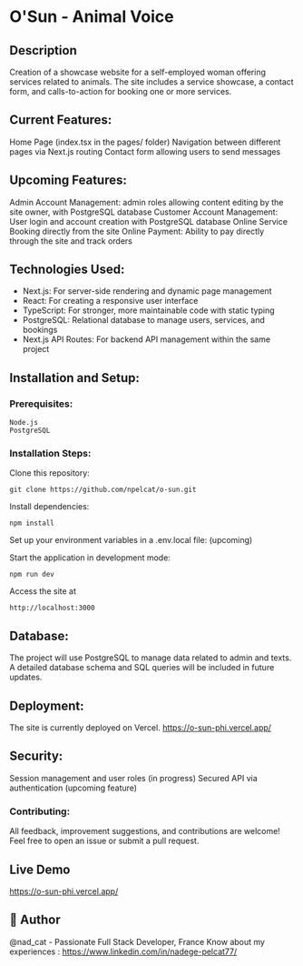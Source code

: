 # O'Sun - Animal Voice

## Description
Creation of a showcase website for a self-employed woman offering services related to animals. 
The site includes a service showcase, a contact form, and calls-to-action for booking one or more services.

## Current Features:

Home Page (index.tsx in the pages/ folder)
Navigation between different pages via Next.js routing
Contact form allowing users to send messages

## Upcoming Features:

Admin Account Management: admin roles allowing content editing by the site owner, with PostgreSQL database
Customer Account Management: User login and account creation with PostgreSQL database
Online Service Booking directly from the site
Online Payment: Ability to pay directly through the site and track orders

## Technologies Used:

- Next.js: For server-side rendering and dynamic page management
- React: For creating a responsive user interface
- TypeScript: For stronger, more maintainable code with static typing
- PostgreSQL: Relational database to manage users, services, and bookings
- Next.js API Routes: For backend API management within the same project

## Installation and Setup:
### Prerequisites:

    Node.js
    PostgreSQL

### Installation Steps:

Clone this repository:
    
    git clone https://github.com/npelcat/o-sun.git

Install dependencies: 
    
    npm install

Set up your environment variables in a .env.local file: (upcoming)

Start the application in development mode: 
    
    npm run dev

Access the site at 
    
    http://localhost:3000


## Database:

The project will use PostgreSQL to manage data related to admin and texts. 
A detailed database schema and SQL queries will be included in future updates.

## Deployment:

The site is currently deployed on Vercel.
    https://o-sun-phi.vercel.app/ 


## Security:

Session management and user roles (in progress)
Secured API via authentication (upcoming feature)




### Contributing:
All feedback, improvement suggestions, and contributions are welcome! Feel free to open an issue or submit a pull request.


## Live Demo
https://o-sun-phi.vercel.app/ 


## 🚀 Author
@nad_cat - Passionate Full Stack Developer, France
Know about my experiences : https://www.linkedin.com/in/nadege-pelcat77/
